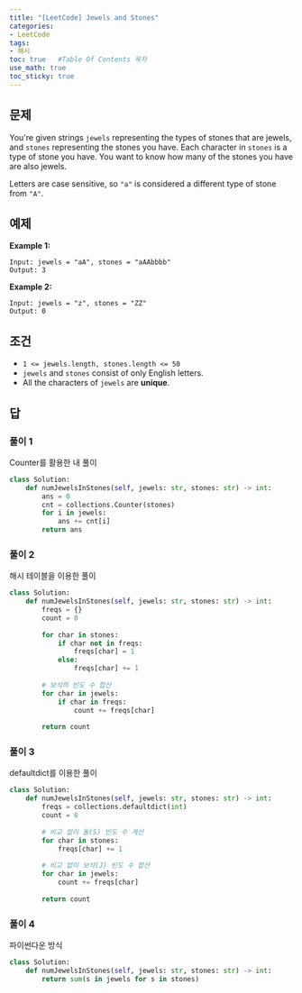 ```yaml
---
title: "[LeetCode] Jewels and Stones"
categories: 
- LeetCode
tags:
- 해시
toc: true   #Table Of Contents 목차 
use_math: true
toc_sticky: true
---
```


## 문제

You're given strings `jewels` representing the types of stones that are jewels, and `stones` representing the stones you have. Each character in `stones` is a type of stone you have. You want to know how many of the stones you have are also jewels.

Letters are case sensitive, so `"a"` is considered a different type of stone from `"A"`.

## 예제

**Example 1:**

```
Input: jewels = "aA", stones = "aAAbbbb"
Output: 3
```

**Example 2:**

```
Input: jewels = "z", stones = "ZZ"
Output: 0
```

## 조건

- `1 <= jewels.length, stones.length <= 50`
- `jewels` and `stones` consist of only English letters.
- All the characters of `jewels` are **unique**.

## 답 

### 풀이 1

Counter를 활용한 내 풀이

```python
class Solution:
    def numJewelsInStones(self, jewels: str, stones: str) -> int:
        ans = 0
        cnt = collections.Counter(stones)
        for i in jewels:
            ans += cnt[i]
        return ans
```

### 풀이 2

해시 테이블을 이용한 풀이

```python
class Solution:
    def numJewelsInStones(self, jewels: str, stones: str) -> int:
        freqs = {}
        count = 0
        
        for char in stones:
            if char not in freqs:
                freqs[char] = 1
            else:
                freqs[char] += 1
        
        # 보석의 빈도 수 합산
        for char in jewels:
            if char in freqs:
                count += freqs[char]
        
        return count
```

### 풀이 3

defaultdict를 이용한 풀이

```python
class Solution:
    def numJewelsInStones(self, jewels: str, stones: str) -> int:
        freqs = collections.defaultdict(int)
        count = 0
        
        # 비교 없이 돌(S) 빈도 수 계산
        for char in stones:
            freqs[char] += 1
        
        # 비교 없이 보석(J) 빈도 수 합산
        for char in jewels:
            count += freqs[char]
            
        return count
```

### 풀이 4

파이썬다운 방식

```python
class Solution:
    def numJewelsInStones(self, jewels: str, stones: str) -> int:
        return sum(s in jewels for s in stones)
```









